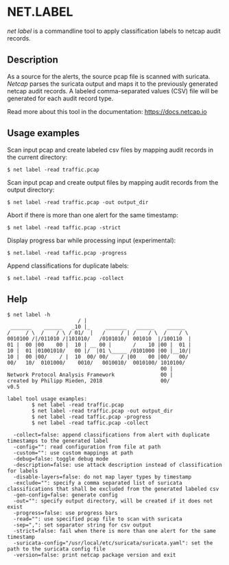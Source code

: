 # NET.LABEL

*net label* is a commandline tool to apply classification labels to netcap audit records.

## Description

As a source for the alerts, the source pcap file is scanned with suricata.
*Netcap* parses the suricata output and maps it to the previously generated netcap audit records.
A labeled comma-separated values (CSV) file will be generated for each audit record type.

Read more about this tool in the documentation: https://docs.netcap.io

## Usage examples

Scan input pcap and create labeled csv files by mapping audit records in the current directory:

    $ net label -read traffic.pcap

Scan input pcap and create output files by mapping audit records from the output directory:

    $ net label -read traffic.pcap -out output_dir

Abort if there is more than one alert for the same timestamp:

    $ net label -read taffic.pcap -strict

Display progress bar while processing input (experimental):

    $ net.label -read taffic.pcap -progress

Append classifications for duplicate labels:

    $ net.label -read taffic.pcap -collect

## Help

    $ net label -h
                           / |
     _______    ______   _10 |_     _______   ______    ______
    /     / \  /    / \ / 01/  |   /     / | /    / \  /    / \
    0010100 /|/011010 /|101010/   /0101010/  001010  |/100110  |
    01 |  00 |00    00 |  10 | __ 00 |       /    10 |00 |  01 |
    10 |  01 |01001010/   00 |/  |01 \_____ /0101000 |00 |__10/|
    10 |  00 |00/    / |  10  00/ 00/    / |00    00 |00/   00/
    00/   10/  0101000/    0010/   0010010/  0010100/ 1010100/
                                                      00 |
    Network Protocol Analysis Framework               00 |
    created by Philipp Mieden, 2018                   00/
    v0.5
    
    label tool usage examples:
            $ net label -read traffic.pcap
            $ net label -read traffic.pcap -out output_dir
            $ net label -read taffic.pcap -progress
            $ net label -read taffic.pcap -collect
    
      -collect=false: append classifications from alert with duplicate timestamps to the generated label
      -config="": read configuration from file at path
      -custom="": use custom mappings at path
      -debug=false: toggle debug mode
      -description=false: use attack description instead of classification for labels
      -disable-layers=false: do not map layer types by timestamp
      -exclude="": specify a comma separated list of suricata classifications that shall be excluded from the generated labeled csv
      -gen-config=false: generate config
      -out="": specify output directory, will be created if it does not exist
      -progress=false: use progress bars
      -read="": use specified pcap file to scan with suricata
      -sep=",": set separator string for csv output
      -strict=false: fail when there is more than one alert for the same timestamp
      -suricata-config="/usr/local/etc/suricata/suricata.yaml": set the path to the suricata config file
      -version=false: print netcap package version and exit
